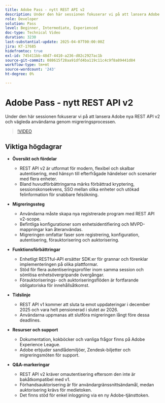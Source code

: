 ```yaml
---
title: Adobe Pass - nytt REST API v2
description: Under den här sessionen fokuserar vi på att lansera Adobe nya REST API v2 och vägleda användarna genom migreringsprocessen.
role: Developer
solution: Pass
level: Beginner, Intermediate, Experienced
doc-type: Technical Video
duration: 3230
last-substantial-update: 2025-04-07T00:00:00Z
jira: KT-17685
hidefromtoc: true
exl-id: 745411bb-48d7-4410-a236-d02c2927ac1b
source-git-commit: 088615f28aa91dfd4ba119c11c4c9f8a89441d84
workflow-type: tm+mt
source-wordcount: '243'
ht-degree: 0%

---
```


# Adobe Pass - nytt REST API v2

Under den här sessionen fokuserar vi på att lansera Adobe nya REST API v2 och vägleda användarna genom migreringsprocessen.

>[!VIDEO](https://video.tv.adobe.com/v/3457461/?learn=on&enablevpops)

## Viktiga högdagrar

* **Översikt och fördelar**

   * REST API v2 är utformat för modern, flexibel och skalbar autentisering, med hänsyn till efterfrågade händelser och scenarier med flera enheter.
   * Bland huvudförbättringarna märks förbättrad kryptering, sessionskonsekvens, SSO mellan olika enheter och utökad felinformation för snabbare felsökning.

* **Migreringssteg**

   * Användarna måste skapa nya registrerade program med REST API v2-scope.
   * Befintliga konfigurationer som enhetsidentifiering och MVPD-mappningar kan återanvändas.
   * Migreringen omfattar faser som registrering, konfiguration, autentisering, förauktorisering och auktorisering.

* **Funktionsförbättringar**

   * Enhetligt RESTful-API ersätter SDK:er för grannar och förenklar implementeringen på olika plattformar.
   * Stöd för flera autentiseringsprofiler inom samma session och sömlösa enhetsövergripande övergångar.
   * Förauktoriserings- och auktoriseringsflöden är fortfarande obligatoriska för innehållsåtkomst.

* **Tidslinje**

   * REST API v1 kommer att sluta ta emot uppdateringar i december 2025 och vara helt pensionerad i slutet av 2026.
   * Användarna uppmanas att slutföra migreringen långt före dessa deadlines.

* **Resurser och support**

   * Dokumentation, kokböcker och vanliga frågor finns på Adobe Experience League.
   * Adobe erbjuder sandlådemiljöer, Zendesk-biljetter och migreringsmöten för support.

* **Q&amp;A-markeringar**

   * REST API v2 kräver omautentisering eftersom den inte är bakåtkompatibel med v1.
   * Förhandsauktorisering är för användargränssnittsändamål, medan auktorisering krävs för medietoken.
   * Det finns stöd för enkel inloggning via en ny Adobe-tjänsttoken.
